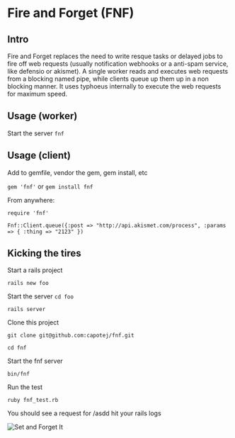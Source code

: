 # Fire and Forget (FNF)


## Intro

Fire and Forget replaces the need to write resque tasks or delayed jobs to fire off web requests (usually notification webhooks or a anti-spam service, like defensio or akismet). A single worker reads and executes web requests from a blocking named pipe, while clients queue up them up in a non blocking manner. It uses typhoeus internally to execute the web requests for maximum speed.

## Usage (worker)

Start the server
```fnf```


## Usage (client)

Add to gemfile, vendor the gem, gem install, etc

```gem 'fnf'``` or ```gem install fnf```

From anywhere:

```require 'fnf'```

```Fnf::Client.queue({:post => "http://api.akismet.com/process", :params => { :thing => "2123" })```


## Kicking the tires

Start a rails project

```rails new foo```

Start the server
```cd foo```

```rails server```

Clone this project

```
git clone git@github.com:capotej/fnf.git

cd fnf
```

Start the fnf server

```bin/fnf```

Run the test

```ruby fnf_test.rb```

You should see a request for /asdd hit your rails logs


![Set and Forget It](http://naturallyalise.com/blog/wp-content/uploads/2011/03/set-it-and-forget-it-ronco-rotisserie.jpg)
